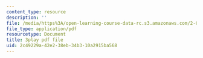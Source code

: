 ```yaml
---
content_type: resource
description: ''
file: /media/https%3A/open-learning-course-data-rc.s3.amazonaws.com/2-003sc-engineering-dynamics-fall-2011/2c49229a42e238eb34b310a2915ba568_zhk9xLjrmi4.pdf
file_type: application/pdf
resourcetype: Document
title: 3play pdf file
uid: 2c49229a-42e2-38eb-34b3-10a2915ba568
---
```

